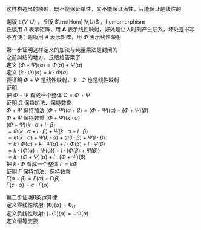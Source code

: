 这样构造出的映射，既不能保证单性，又不能保证满性，只能保证是线性的  
  
谢版 $\mathbb{L}(V,U)$ ，丘版 $\rm{Hom}(V,U)$ ，homomorphism  
丘版用 $A$ 表示矩阵，用 $\mathbf A$ 表示线性映射，好处是让人时刻产生联系，坏处是书写不方便；谢版用 $A$ 表示矩阵，用 $\Phi$ 表示线性映射  
  
第一步证明这样定义的加法与纯量乘法是封闭的  
之前纠结的地方，丘版给答案了  
定义 $(\Phi+\Psi)(\alpha)=\Phi(\alpha)+\Psi(\alpha)$  
定义 $(k\cdot\Phi)(\alpha)=k\cdot\Phi(\alpha)$  
要证明 $\Phi+\Psi$ 是线性映射， $k\cdot\Phi$ 也是线性映射  
证明  
把 $\Phi+\Psi$ 看成一个整体 $\Omega=\Phi+\Psi$  
证明 $\Omega$ 保持加法、保持数乘  
 $\Phi+\Psi$ 保持加法 $(\Phi+\Psi)(\alpha+\beta)=(\Phi+\Psi)(\alpha)+(\Phi+\Psi)(\beta)$  
 $\Phi+\Psi$ 保持数乘 $(\Phi+\Psi)(k\cdot\alpha)$  
 $(\Phi+\Psi)(k\cdot\alpha+l\cdot\beta)$  
 $=\Phi(k\cdot\alpha+l\cdot\beta)+\Psi(k\cdot\alpha+l\cdot\beta)$  
 $=\Phi(k\cdot\alpha)+\Psi(k\cdot\alpha)+\Phi(l\cdot\beta)+\Psi(l\cdot\beta)$  
 $=k\cdot\Phi(\alpha)+k\cdot\Psi(\alpha)+l\cdot\Phi(\beta)+l\cdot\Psi(\beta)$  
 $=k\cdot(\Phi(\alpha)+\Psi(\alpha))+l\cdot(\Phi(\beta)+\Psi(\beta))$  
 $=k\cdot(\Phi+\Psi)(\alpha)+l\cdot(\Phi+\Psi)(\beta)$  
把 $k\cdot\Phi$ 看成一个整体 $\Gamma=k\Phi$  
证明 $\Gamma$ 保持加法、保持数乘  
 $\Gamma(\alpha+\beta)=\Gamma(\alpha)+\Gamma(\beta)$  
 $\Gamma(c\cdot\alpha)=c\cdot\Gamma(\alpha)$  
  
第二步证明8条运算律  
定义零线性映射:  $(\mathbf0)(\alpha)=\mathbf0_U$  
定义负线性映射:  $(-\Phi)(\alpha)=-\Phi(\alpha)$  
定义恒等变换  
